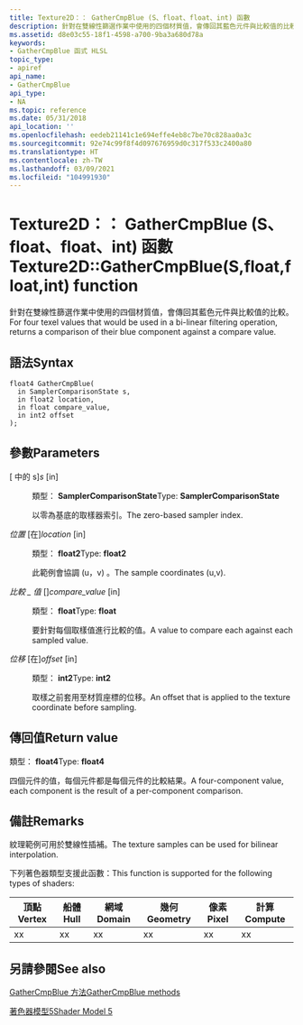 ```yaml
---
title: Texture2D：： GatherCmpBlue (S、float、float、int) 函數
description: 針對在雙線性篩選作業中使用的四個材質值，會傳回其藍色元件與比較值的比較。 |Texture2D：： GatherCmpBlue (S、float、float、int) 函數
ms.assetid: d8e03c55-18f1-4598-a700-9ba3a680d78a
keywords:
- GatherCmpBlue 函式 HLSL
topic_type:
- apiref
api_name:
- GatherCmpBlue
api_type:
- NA
ms.topic: reference
ms.date: 05/31/2018
api_location: ''
ms.openlocfilehash: eedeb21141c1e694effe4eb8c7be70c828aa0a3c
ms.sourcegitcommit: 92e74c99f8f4d097676959d0c317f533c2400a80
ms.translationtype: HT
ms.contentlocale: zh-TW
ms.lasthandoff: 03/09/2021
ms.locfileid: "104991930"
---
```

# <a name="texture2dgathercmpbluesfloatfloatint-function"></a><span data-ttu-id="62bc6-105">Texture2D：： GatherCmpBlue (S、float、float、int) 函數</span><span class="sxs-lookup"><span data-stu-id="62bc6-105">Texture2D::GatherCmpBlue(S,float,float,int) function</span></span>

<span data-ttu-id="62bc6-106">針對在雙線性篩選作業中使用的四個材質值，會傳回其藍色元件與比較值的比較。</span><span class="sxs-lookup"><span data-stu-id="62bc6-106">For four texel values that would be used in a bi-linear filtering operation, returns a comparison of their blue component against a compare value.</span></span>

## <a name="syntax"></a><span data-ttu-id="62bc6-107">語法</span><span class="sxs-lookup"><span data-stu-id="62bc6-107">Syntax</span></span>

``` syntax
float4 GatherCmpBlue(
  in SamplerComparisonState s,
  in float2 location,
  in float compare_value,
  in int2 offset
);
```

## <a name="parameters"></a><span data-ttu-id="62bc6-108">參數</span><span class="sxs-lookup"><span data-stu-id="62bc6-108">Parameters</span></span>

<dl> <dt>

<span data-ttu-id="62bc6-109"> \[ 中的 s\]</span><span class="sxs-lookup"><span data-stu-id="62bc6-109">*s* \[in\]</span></span>
</dt> <dd>

<span data-ttu-id="62bc6-110">類型： **SamplerComparisonState**</span><span class="sxs-lookup"><span data-stu-id="62bc6-110">Type: **SamplerComparisonState**</span></span>

<span data-ttu-id="62bc6-111">以零為基底的取樣器索引。</span><span class="sxs-lookup"><span data-stu-id="62bc6-111">The zero-based sampler index.</span></span>

</dd> <dt>

<span data-ttu-id="62bc6-112">*位置* \[在\]</span><span class="sxs-lookup"><span data-stu-id="62bc6-112">*location* \[in\]</span></span>
</dt> <dd>

<span data-ttu-id="62bc6-113">類型： **float2**</span><span class="sxs-lookup"><span data-stu-id="62bc6-113">Type: **float2**</span></span>

<span data-ttu-id="62bc6-114">此範例會協調 (u，v) 。</span><span class="sxs-lookup"><span data-stu-id="62bc6-114">The sample coordinates (u,v).</span></span>

</dd> <dt>

<span data-ttu-id="62bc6-115">*比較 \_ 值* \[\]</span><span class="sxs-lookup"><span data-stu-id="62bc6-115">*compare\_value* \[in\]</span></span>
</dt> <dd>

<span data-ttu-id="62bc6-116">類型： **float**</span><span class="sxs-lookup"><span data-stu-id="62bc6-116">Type: **float**</span></span>

<span data-ttu-id="62bc6-117">要針對每個取樣值進行比較的值。</span><span class="sxs-lookup"><span data-stu-id="62bc6-117">A value to compare each against each sampled value.</span></span>

</dd> <dt>

<span data-ttu-id="62bc6-118">*位移* \[在\]</span><span class="sxs-lookup"><span data-stu-id="62bc6-118">*offset* \[in\]</span></span>
</dt> <dd>

<span data-ttu-id="62bc6-119">類型： **int2**</span><span class="sxs-lookup"><span data-stu-id="62bc6-119">Type: **int2**</span></span>

<span data-ttu-id="62bc6-120">取樣之前套用至材質座標的位移。</span><span class="sxs-lookup"><span data-stu-id="62bc6-120">An offset that is applied to the texture coordinate before sampling.</span></span>

</dd> </dl>

## <a name="return-value"></a><span data-ttu-id="62bc6-121">傳回值</span><span class="sxs-lookup"><span data-stu-id="62bc6-121">Return value</span></span>

<span data-ttu-id="62bc6-122">類型： **float4**</span><span class="sxs-lookup"><span data-stu-id="62bc6-122">Type: **float4**</span></span>

<span data-ttu-id="62bc6-123">四個元件的值，每個元件都是每個元件的比較結果。</span><span class="sxs-lookup"><span data-stu-id="62bc6-123">A four-component value, each component is the result of a per-component comparison.</span></span>

## <a name="remarks"></a><span data-ttu-id="62bc6-124">備註</span><span class="sxs-lookup"><span data-stu-id="62bc6-124">Remarks</span></span>

<span data-ttu-id="62bc6-125">紋理範例可用於雙線性插補。</span><span class="sxs-lookup"><span data-stu-id="62bc6-125">The texture samples can be used for bilinear interpolation.</span></span>

<span data-ttu-id="62bc6-126">下列著色器類型支援此函數：</span><span class="sxs-lookup"><span data-stu-id="62bc6-126">This function is supported for the following types of shaders:</span></span>



| <span data-ttu-id="62bc6-127">頂點</span><span class="sxs-lookup"><span data-stu-id="62bc6-127">Vertex</span></span> | <span data-ttu-id="62bc6-128">船體</span><span class="sxs-lookup"><span data-stu-id="62bc6-128">Hull</span></span> | <span data-ttu-id="62bc6-129">網域</span><span class="sxs-lookup"><span data-stu-id="62bc6-129">Domain</span></span> | <span data-ttu-id="62bc6-130">幾何</span><span class="sxs-lookup"><span data-stu-id="62bc6-130">Geometry</span></span> | <span data-ttu-id="62bc6-131">像素</span><span class="sxs-lookup"><span data-stu-id="62bc6-131">Pixel</span></span> | <span data-ttu-id="62bc6-132">計算</span><span class="sxs-lookup"><span data-stu-id="62bc6-132">Compute</span></span> |
|--------|------|--------|----------|-------|---------|
| <span data-ttu-id="62bc6-133">x</span><span class="sxs-lookup"><span data-stu-id="62bc6-133">x</span></span>      | <span data-ttu-id="62bc6-134">x</span><span class="sxs-lookup"><span data-stu-id="62bc6-134">x</span></span>    | <span data-ttu-id="62bc6-135">x</span><span class="sxs-lookup"><span data-stu-id="62bc6-135">x</span></span>      | <span data-ttu-id="62bc6-136">x</span><span class="sxs-lookup"><span data-stu-id="62bc6-136">x</span></span>        | <span data-ttu-id="62bc6-137">x</span><span class="sxs-lookup"><span data-stu-id="62bc6-137">x</span></span>     | <span data-ttu-id="62bc6-138">x</span><span class="sxs-lookup"><span data-stu-id="62bc6-138">x</span></span>       |



 

## <a name="see-also"></a><span data-ttu-id="62bc6-139">另請參閱</span><span class="sxs-lookup"><span data-stu-id="62bc6-139">See also</span></span>

<dl> <dt>

[<span data-ttu-id="62bc6-140">GatherCmpBlue 方法</span><span class="sxs-lookup"><span data-stu-id="62bc6-140">GatherCmpBlue methods</span></span>](texture2d-gathercmpblue.md)
</dt> <dt>

[<span data-ttu-id="62bc6-141">著色器模型5</span><span class="sxs-lookup"><span data-stu-id="62bc6-141">Shader Model 5</span></span>](d3d11-graphics-reference-sm5.md)
</dt> </dl>

 

 




